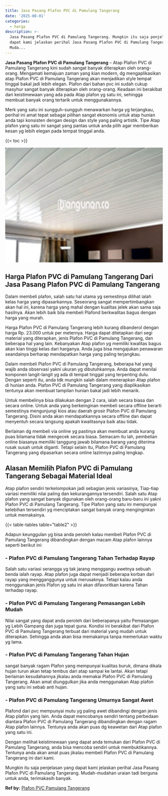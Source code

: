 ```yaml
---
title: Jasa Pasang Plafon PVC di Pamulang Tangerang
date: '2025-08-01'
categories:
  - harga
description: >-
  Jasa Pasang Plafon PVC di Pamulang Tangerang. Mungkin itu saja penjelasan yang
  dapat kami jelaskan perihal Jasa Pasang Plafon PVC di Pamulang Tangerang.
  Muda...
---
```


**Jasa Pasang Plafon PVC di Pamulang Tangerang** – Atap Plafon PVC di Pamulang Tangerang kini sudah sangat banyak diterapkan oleh orang-orang. Mengamati kemajuan zaman yang kian modern, dg mengaplikasikan atap Plafon PVC di Pamulang Tangerang akan menjadikan style tempat tinggal bakal jadi lebih elegan. Plafon dari bahan pvc ini sudah cukup masyhur sangat banyak diterapkan oleh orang-orang. Keadaan ini berakibat dari keistimewaan yang ada pada Atap plafon yg satu ini, sehingga membuat banyak orang tertarik untuk menggunakannya.

Merk yang satu ini sungguh-sungguh menawarkan harga yg terjangkau, perihal ini amat tepat sebagai pilihan sangat ekonomis untuk atap hunian anda tapi konsisten dengan design dan style yang paling artistik. Tipe Atap plafon yang satu ini sangat yang pantas untuk anda pilih agar memberikan kesan yg lebih elegan pada tempat tinggal anda.

{{< toc >}}

![Jasa Pasang Plafon PVC di Pamulang Tangerang](/images/flafond-pvc-murah08.png)

## Harga Plafon PVC di Pamulang Tangerang Dari Jasa Pasang Plafon PVC di Pamulang Tangerang

Dalam membeli plafon, salah satu hal utama yg semestinya dilihat ialah kelas harga yang dipasarkannya. Seseorang sangat mempertimbangkan akan hal ini, karena harga yang mahal dengan kualitas jelek akan sama saja hasilnya. Akan lebih baik bila membeli Plafond berkwalitas bagus dengan harga yang murah.

Harga Plafon PVC di Pamulang Tangerang lebih kurang dibanderol dengan harga Rp. 23.000 untuk per meternya. Harga dapat ditetapkan dari segi material yang diterapkan, jenis Plafon PVC di Pamulang Tangerang, dan beberapa hal yang lain. Kebanyakan Atap plafon yg memiliki kwalitas bagus akan kian tinggi kelas dari harganya. Anda juga bisa mengajukan penawaran seandainya berharap mendapatkan harga yang paling terjangkau.

Dalam membeli Plafon PVC di Pamulang Tangerang, beberapa hal yang wajib anda observasi yakni ukuran yg dibutuhkannya. Anda dapat menilai komponen langit-langit yg ada di tempat tinggal yang terpenting dulu. Dengan seperti itu, anda tdk mungkin salah dalam menerapkan Atap plafon di hunian anda. Plafon PVC di Pamulang Tangerang yang diaplikasikan tentunya akan membuat tampilan hunian bakal jadi lebih menarik.

Untuk membelinya bisa dilakukan dengan 2 cara, ialah secara biasa dan secara online. Untuk anda yang berkeinginan membeli secara offline berarti semestinya mengunjungi kios atau daerah grosir Plafon PVC di Pamulang Tangerang. Disini anda akan mendapatkannya secara offline dan dapat menyentuh secara langsung apakah kwalitasnya baik atau tidak.

Berlainan dg membeli via online yg pastinya akan membuat anda kurang puas bilamana tidak mengecek secara biasa. Semacam itu lah, pembelian online biasanya memiliki tanggung jawab bilamana barang yang diterima rusak susah untuk diganti. Tetapi selain itu, Plafon PVC di Pamulang Tangerang yang dipasarkan secara online lazimnya paling lengkap.

## Alasan Memilih Plafon PVC di Pamulang Tangerang Sebagai Material Ideal

Atap plafon sendiri terkelompokan jadi sebagian jenis variasinya, Tiap-tiap variasi memiliki nilai paling dan kekurangannya tersendiri. Salah satu Atap plafon yang sangat banyak digunakan oleh orang-orang baru-baru ini yakni Plafon PVC di Pamulang Tangerang. Tipe Plafon yang satu ini mempunyai kelebihan tersendiri yg menciptakan sangat banyak orang menginginkan untuk memakainya.

{{< table-tables table="table2" >}}

Adapun keunggulan yg bisa anda peroleh kalau membeli Plafon PVC di Pamulang Tangerang dibandingkan dengan macam Atap plafon lainnya seperti berikut ini:

### \- Plafon PVC di Pamulang Tangerang Tahan Terhadap Rayap

Salah satu variasi serangga yg tak jarang menggangu awetnya sebuah benda ialah rayap. Atap plafon juga dapat menjadi beberapa korban dari rayap yang mengganggunya untuk merusaknya. Tetapi kalau anda menggunakan jenis Plafon yg satu ini akan difavoritkan karena Tahan terhadap rayap.

### \- Plafon PVC di Pamulang Tangerang Pemasangan Lebih Mudah

Nilai sangat yang dapat anda peroleh dari beberapanya yaitu Pemasangan yg Lebih Gampang dan juga tepat guna. Kondisi ini berakibat dari Plafon PVC di Pamulang Tangerang terbuat dari material yang mudah untuk diterapkan. Sehingga anda akan bisa memakainya tanpa memerlukan waktu yg lama.

### \- Plafon PVC di Pamulang Tangerang Tahan Hujan

sangat banyak ragam Plafon yang mempunyai kualitas buruk, dimana dikala hujan turun akan tetap tembus dari atap sampai ke lantai. Akan tetapi berlainan kesudahannya jikalau anda memakai Plafon PVC di Pamulang Tangerang. Akan amat diunggulkan jika anda menggunakan Atap plafon yang satu ini sebab anti hujan.

### \- Plafon PVC di Pamulang Tangerang Umurnya Sangat Awet

Plafond dari pvc mempunyai mutu yg paling awet dibandingi dengan jenis Atap plafon yang lain. Anda dapat mencobanya sendiri tentang perbedaan diantara Plafon PVC di Pamulang Tangerang dibandingkan dengan ragam Atap plafon lainnya. Tentunya anda akan puas dg keawetan dari Atap plafon yang satu ini.

Dengan melihat keistimewaan yang dapat anda temukan dari Plafon PVC di Pamulang Tangerang, anda bisa mencoba sendiri untuk membuktikannya. Tentunya anda akan amat puas jikalau membeli Plafon PVC di Pamulang Tangerang ini dari kami.

Mungkin itu saja penjelasan yang dapat kami jelaskan perihal Jasa Pasang Plafon PVC di Pamulang Tangerang. Mudah-mudahan uraian tadi berguna untuk anda, terimakasih banyak.

**Ref by:** [Plafon PVC Pamulang Tangerang](https://id.wikipedia.org/wiki/Plafon)
